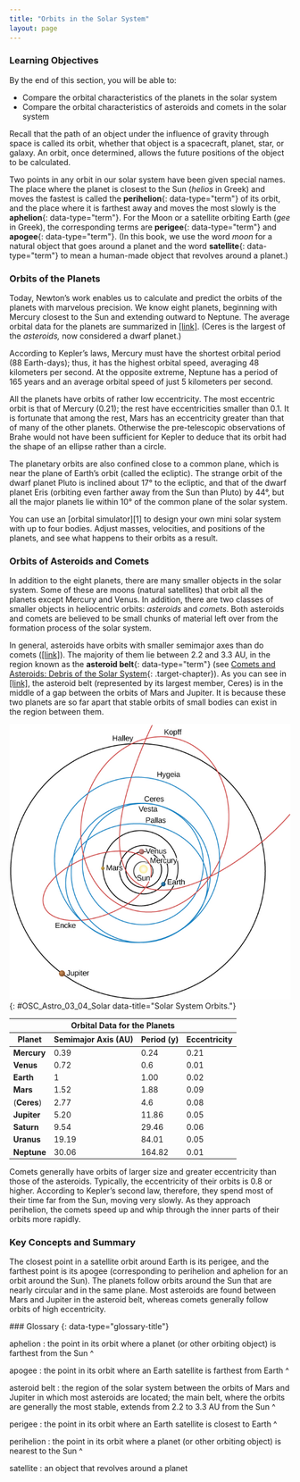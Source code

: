 ```yaml
---
title: "Orbits in the Solar System"
layout: page
---
```



### Learning Objectives

By the end of this section, you will be able to:

* Compare the orbital characteristics of the planets in the solar system
* Compare the orbital characteristics of asteroids and comets in the solar system

Recall that the path of an object under the influence of gravity through space is called its orbit, whether that object is a spacecraft, planet, star, or galaxy. An orbit, once determined, allows the future positions of the object to be calculated.

Two points in any orbit in our solar system have been given special names. The place where the planet is closest to the Sun (*helios* in Greek) and moves the fastest is called the **perihelion**{: data-type="term"} of its orbit, and the place where it is farthest away and moves the most slowly is the **aphelion**{: data-type="term"}. For the Moon or a satellite orbiting Earth (*gee* in Greek), the corresponding terms are **perigee**{: data-type="term"} and **apogee**{: data-type="term"}. (In this book, we use the word *moon* for a natural object that goes around a planet and the word **satellite**{: data-type="term"} to mean a human-made object that revolves around a planet.)

### Orbits of the Planets

Today, Newton’s work enables us to calculate and predict the orbits of the planets with marvelous precision. We know eight planets, beginning with Mercury closest to the Sun and extending outward to Neptune. The average orbital data for the planets are summarized in [\[link\]](#fs-id1163975563522). (Ceres is the largest of the *asteroids,* now considered a dwarf planet.)

According to Kepler’s laws, Mercury must have the shortest orbital period (88 Earth-days); thus, it has the highest orbital speed, averaging 48 kilometers per second. At the opposite extreme, Neptune has a period of 165 years and an average orbital speed of just 5 kilometers per second.

All the planets have orbits of rather low eccentricity. The most eccentric orbit is that of Mercury (0.21); the rest have eccentricities smaller than 0.1. It is fortunate that among the rest, Mars has an eccentricity greater than that of many of the other planets. Otherwise the pre-telescopic observations of Brahe would not have been sufficient for Kepler to deduce that its orbit had the shape of an ellipse rather than a circle.

The planetary orbits are also confined close to a common plane, which is near the plane of Earth’s orbit (called the ecliptic). The strange orbit of the dwarf planet Pluto is inclined about 17° to the ecliptic, and that of the dwarf planet Eris (orbiting even farther away from the Sun than Pluto) by 44°, but all the major planets lie within 10° of the common plane of the solar system.

<div data-type="note" class="astronomy link-to-learning" markdown="1">
You can use an [orbital simulator][1] to design your own mini solar system with up to four bodies. Adjust masses, velocities, and positions of the planets, and see what happens to their orbits as a result.

</div>

### Orbits of Asteroids and Comets

In addition to the eight planets, there are many smaller objects in the solar system. Some of these are moons (natural satellites) that orbit all the planets except Mercury and Venus. In addition, there are two classes of smaller objects in heliocentric orbits: *asteroids* and *comets*. Both asteroids and comets are believed to be small chunks of material left over from the formation process of the solar system.

In general, asteroids have orbits with smaller semimajor axes than do comets ([\[link\]](#OSC_Astro_03_04_Solar)). The majority of them lie between 2.2 and 3.3 AU, in the region known as the **asteroid belt**{: data-type="term"} (see [Comets and Asteroids: Debris of the Solar System](/m59865){: .target-chapter}). As you can see in [\[link\]](#fs-id1163975563522), the asteroid belt (represented by its largest member, Ceres) is in the middle of a gap between the orbits of Mars and Jupiter. It is because these two planets are so far apart that stable orbits of small bodies can exist in the region between them.

 ![Solar System Orbits. At the center of this illustration is the Sun, with the orbits of the inner planets drawn as black circles. The elliptical orbits of the comets Halley, Kopff, and Encke are shown in red. Encke&#x2019;s orbit extends across the orbits of Mercury, Venus, Earth and Mars, while the orbits of Kopff and Halley extend beyond the orbit of Jupiter. The circular orbits of the asteroids Ceres, Pallas, Vesta, and Hygeia are shown in blue, and fall mostly between the orbits of Earth and Jupiter.](../resources/OSC_Astro_03_04_Solar.jpg "We see the orbits of typical comets and asteroids compared with those of the planets Mercury, Venus, Earth, Mars, and Jupiter (black circles). Shown in red are three comets: Halley, Kopff, and Encke. In blue are the four largest asteroids: Ceres, Pallas, Vesta, and Hygeia."){: #OSC_Astro_03_04_Solar data-title="Solar System Orbits."}

<table class="span-all" summary="This table contains four columns and ten rows. The first row is a header row and it labels each column: &#x201C;Planet&#x201D;, &#x201C;Semimajor Axis (AU)&#x201D;, &#x201C;Period (yr)&#x201D; and &#x201C;Eccentricity&#x201D;. Under the &#x201C;Planet&#x201D; column are the values: &#x201C;Mercury&#x201D;, &#x201C;Venus&#x201D;, &#x201C;Earth&#x201D;, &#x201C;(Ceres)&#x201D;, &#x201C;Jupiter&#x201D;, &#x201C;Saturn&#x201D;, &#x201C;Uranus&#x201D; and &#x201C;Neptune&#x201D;. Under the &#x201C;Semimajor Axis (AU)&#x201D; column are the values: &#x201C;0.39&#x201D;, &#x201C;0.72&#x201D;, &#x201C;1.00&#x201D;, &#x201C;1.52&#x201D;, &#x201C;2.77&#x201D;, &#x201C;5.20&#x201D;, &#x201C;9.54&#x201D;, &#x201C;19.19&#x201D; and &#x201C;30.06&#x201D;. Under the &#x201C;Period (yr)&#x201D; column are the values: &#x201C;0.24&#x201D;, &#x201C;0.62&#x201D;, &#x201C;1.00&#x201D;, &#x201C;1.88&#x201D;, &#x201C;4.60&#x201D;, &#x201C;11.86&#x201D;, &#x201C;29.46&#x201D;, &#x201C;84.07&#x201D; and &#x201C;164.80&#x201D;. Finally, under the &#x201C;Eccentricity&#x201D; column are the values: &#x201C;0.21&#x201D;, &#x201C;0.01&#x201D;, &#x201C;0.02&#x201D;, &#x201C;0.09&#x201D;, &#x201C;0.08&#x201D;, &#x201C;0.05&#x201D;, &#x201C;0.06&#x201D;, &#x201C;0.05&#x201D; and &#x201C;0.01&#x201D;."><thead>
<tr valign="top">
<th colspan="4" data-valign="top" data-align="center">Orbital Data for the Planets</th>
</tr>
<tr valign="top">
<th data-valign="top" data-align="center">Planet</th>
<th data-valign="top" data-align="center">Semimajor Axis (AU)</th>
<th data-valign="top" data-align="center">Period (y)</th>
<th data-valign="top" data-align="center">Eccentricity</th>
</tr>
</thead><tbody>
<tr valign="top">
<td data-valign="top" data-align="left"><strong data-type="term" class="no-emphasis">Mercury</strong></td>
<td data-valign="top" data-align="left">0.39</td>
<td data-valign="top" data-align="left">0.24</td>
<td data-valign="top" data-align="left">0.21</td>
</tr>
<tr valign="top">
<td data-valign="top" data-align="left"><strong data-type="term" class="no-emphasis">Venus</strong></td>
<td data-valign="top" data-align="left">0.72</td>
<td data-valign="top" data-align="left">0.6</td>
<td data-valign="top" data-align="left">0.01</td>
</tr>
<tr valign="top">
<td data-valign="top" data-align="left"><strong data-type="term" class="no-emphasis">Earth</strong></td>
<td data-valign="top" data-align="left">1</td>
<td data-valign="top" data-align="left">1.00</td>
<td data-valign="top" data-align="left">0.02</td>
</tr>
<tr valign="top">
<td data-valign="top" data-align="left"><strong data-type="term" class="no-emphasis">Mars</strong></td>
<td data-valign="top" data-align="left">1.52</td>
<td data-valign="top" data-align="left">1.88</td>
<td data-valign="top" data-align="left">0.09</td>
</tr>
<tr valign="top">
<td data-valign="top" data-align="left">(<strong data-type="term" class="no-emphasis">Ceres</strong>)</td>
<td data-valign="top" data-align="left">2.77</td>
<td data-valign="top" data-align="left">4.6</td>
<td data-valign="top" data-align="left">0.08</td>
</tr>
<tr valign="top">
<td data-valign="top" data-align="left"><strong data-type="term" class="no-emphasis">Jupiter</strong></td>
<td data-valign="top" data-align="left">5.20</td>
<td data-valign="top" data-align="left">11.86</td>
<td data-valign="top" data-align="left">0.05</td>
</tr>
<tr valign="top">
<td data-valign="top" data-align="left"><strong data-type="term" class="no-emphasis">Saturn</strong></td>
<td data-valign="top" data-align="left">9.54</td>
<td data-valign="top" data-align="left">29.46</td>
<td data-valign="top" data-align="left">0.06</td>
</tr>
<tr valign="top">
<td data-valign="top" data-align="left"><strong data-type="term" class="no-emphasis">Uranus</strong></td>
<td data-valign="top" data-align="left">19.19</td>
<td data-valign="top" data-align="left">84.01</td>
<td data-valign="top" data-align="left">0.05</td>
</tr>
<tr valign="top">
<td data-valign="top" data-align="left"><strong data-type="term" class="no-emphasis">Neptune</strong></td>
<td data-valign="top" data-align="left">30.06</td>
<td data-valign="top" data-align="left">164.82</td>
<td data-valign="top" data-align="left">0.01</td>
</tr>
</tbody></table>

Comets generally have orbits of larger size and greater eccentricity than those of the asteroids. Typically, the eccentricity of their orbits is 0.8 or higher. According to Kepler’s second law, therefore, they spend most of their time far from the Sun, moving very slowly. As they approach perihelion, the comets speed up and whip through the inner parts of their orbits more rapidly.

### Key Concepts and Summary

The closest point in a satellite orbit around Earth is its perigee, and the farthest point is its apogee (corresponding to perihelion and aphelion for an orbit around the Sun). The planets follow orbits around the Sun that are nearly circular and in the same plane. Most asteroids are found between Mars and Jupiter in the asteroid belt, whereas comets generally follow orbits of high eccentricity.

<div data-type="glossary" markdown="1">
### Glossary
{: data-type="glossary-title"}

aphelion
: the point in its orbit where a planet (or other orbiting object) is farthest from the Sun
^

apogee
: the point in its orbit where an Earth satellite is farthest from Earth
^

asteroid belt
: the region of the solar system between the orbits of Mars and Jupiter in which most asteroids are located; the main belt, where the orbits are generally the most stable, extends from 2.2 to 3.3 AU from the Sun
^

perigee
: the point in its orbit where an Earth satellite is closest to Earth
^

perihelion
: the point in its orbit where a planet (or other orbiting object) is nearest to the Sun
^

satellite
: an object that revolves around a planet

</div>



[1]: https://openstaxcollege.org/l/30phetorbsim
